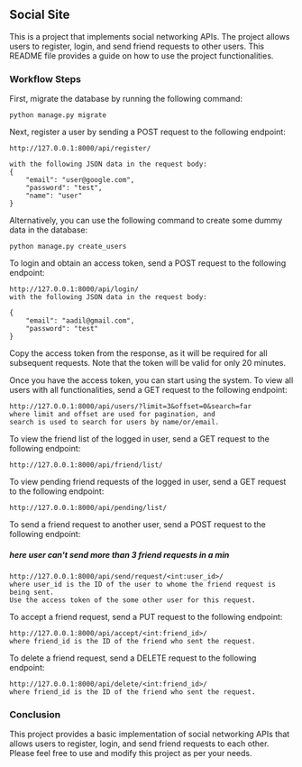 ## Social Site
This is a project that implements social networking APIs. The project allows users to register, login, and send friend requests to other users. This README file provides a guide on how to use the project functionalities.

### Workflow Steps
First, migrate the database by running the following command:

```
python manage.py migrate
```

Next, register a user by sending a POST request to the following endpoint:

```
http://127.0.0.1:8000/api/register/

with the following JSON data in the request body:
{
    "email": "user@google.com",
    "password": "test",
    "name": "user"
}
```

Alternatively, you can use the following command to create some dummy data in the database:

```
python manage.py create_users
```


To login and obtain an access token, send a POST request to the following endpoint:

```
http://127.0.0.1:8000/api/login/
with the following JSON data in the request body:

{
    "email": "aadil@gmail.com",
    "password": "test"
}
```

Copy the access token from the response, as it will be required for all subsequent requests. Note that the token will be valid for only 20 minutes.

Once you have the access token, you can start using the system. To view all users with all functionalities, send a GET request to the following endpoint:

```
http://127.0.0.1:8000/api/users/?limit=3&offset=0&search=far
where limit and offset are used for pagination, and 
search is used to search for users by name/or/email.
```

To view the friend list of the logged in user, send a GET request to the following endpoint:

```
http://127.0.0.1:8000/api/friend/list/
```


To view pending friend requests of the logged in user, send a GET request to the following endpoint:
```
http://127.0.0.1:8000/api/pending/list/
```

To send a friend request to another user, send a POST request to the following endpoint:

##### here user can't send more than 3 friend requests in a min

```
http://127.0.0.1:8000/api/send/request/<int:user_id>/
where user_id is the ID of the user to whome the friend request is being sent. 
Use the access token of the some other user for this request.
```

To accept a friend request, send a PUT request to the following endpoint:
```
http://127.0.0.1:8000/api/accept/<int:friend_id>/
where friend_id is the ID of the friend who sent the request.
```

To delete a friend request, send a DELETE request to the following endpoint:
```
http://127.0.0.1:8000/api/delete/<int:friend_id>/
where friend_id is the ID of the friend who sent the request.
```

### Conclusion
This project provides a basic implementation of social networking APIs that allows users to register, login, and send friend requests to each other. Please feel free to use and modify this project as per your needs.
